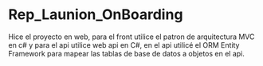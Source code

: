 # Rep_Launion_OnBoarding

Hice el proyecto en web, para el front utilice el patron de arquitectura MVC en c# y para el api utilice web api en C#, en el api utilicé el ORM Entity Framework para mapear las tablas de base de datos a objetos en el api.
